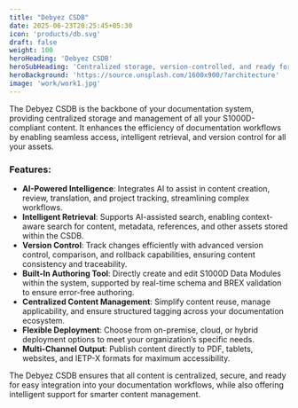 ```yaml
---
title: "Debyez CSDB"
date: 2025-06-23T20:25:45+05:30
icon: 'products/db.svg'
draft: false
weight: 100
heroHeading: 'Debyez CSDB'
heroSubHeading: 'Centralized storage, version-controlled, and ready for intelligent content retrieval at scale.'
heroBackground: 'https://source.unsplash.com/1600x900/?architecture'
image: 'work/work1.jpg'
---
```


The Debyez CSDB is the backbone of your documentation system, providing centralized storage and management of all your S1000D-compliant content. It enhances the efficiency of documentation workflows by enabling seamless access, intelligent retrieval, and version control for all your assets.

### **Features:**

* **AI-Powered Intelligence**: Integrates AI to assist in content creation, review, translation, and project tracking, streamlining complex workflows.
* **Intelligent Retrieval**: Supports AI-assisted search, enabling context-aware search for content, metadata, references, and other assets stored within the CSDB.
* **Version Control**: Track changes efficiently with advanced version control, comparison, and rollback capabilities, ensuring content consistency and traceability.
* **Built-In Authoring Tool**: Directly create and edit S1000D Data Modules within the system, supported by real-time schema and BREX validation to ensure error-free authoring.
* **Centralized Content Management**: Simplify content reuse, manage applicability, and ensure structured tagging across your documentation ecosystem.
* **Flexible Deployment**: Choose from on-premise, cloud, or hybrid deployment options to meet your organization’s specific needs.
* **Multi-Channel Output**: Publish content directly to PDF, tablets, websites, and IETP-X formats for maximum accessibility.

The Debyez CSDB ensures that all content is centralized, secure, and ready for easy integration into your documentation workflows, while also offering intelligent support for smarter content management.